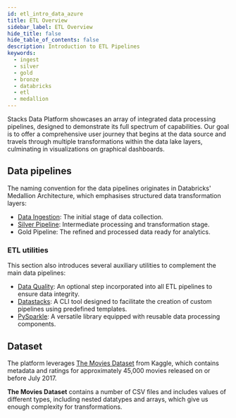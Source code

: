```yaml
---
id: etl_intro_data_azure
title: ETL Overview
sidebar_label: ETL Overview
hide_title: false
hide_table_of_contents: false
description: Introduction to ETL Pipelines
keywords:
  - ingest
  - silver
  - gold
  - bronze
  - databricks
  - etl
  - medallion
---
```


Stacks Data Platform showcases an array of integrated data processing pipelines, designed to demonstrate its full
spectrum of capabilities. Our goal is to offer a comprehensive user journey that begins at the data source and travels
through multiple transformations within the data lake layers, culminating in visualizations on graphical dashboards.

## Data pipelines

The naming convention for the data pipelines originates in Databricks' Medallion Architecture, which emphasises
structured data transformation layers:

* [Data Ingestion](ingest_data_azure.md): The initial stage of data collection.
* [Silver Pipeline](silver_data_azure.md): Intermediate processing and transformation stage.
* Gold Pipeline: The refined and processed data ready for analytics.

### ETL utilities

This section also introduces several auxiliary utilities to complement the main data pipelines:

* [Data Quality](data_quality_azure.md): An optional step incorporated into all ETL pipelines to ensure data integrity.
* [Datastacks](datastacks.md): A CLI tool designed to facilitate the creation of custom pipelines using predefined templates.
* [PySparkle](../../../common/data/pysparkle/pysparkle_quickstart.md): A versatile library equipped with reusable data processing components.

## Dataset

The platform leverages [The Movies Dataset](https://www.kaggle.com/datasets/rounakbanik/the-movies-dataset) from Kaggle,
which contains metadata and ratings for approximately 45,000 movies released on or before July 2017.

**The Movies Dataset** contains a number of CSV files and includes values of different types, including nested datatypes
and arrays, which give us enough complexity for transformations.
